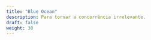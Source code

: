 ```yaml
---
title: "Blue Ocean"
description: Para tornar a concorrência irrelevante.
draft: false
weight: 30
---
```

